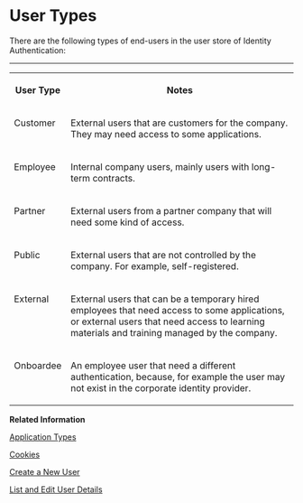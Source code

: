 <!-- loio70e95d1d4f514710a0de56067081fd7f -->

# User Types

There are the following types of end-users in the user store of Identity Authentication:

****


<table>
<tr>
<th valign="top">

User Type



</th>
<th valign="top">

Notes



</th>
</tr>
<tr>
<td valign="top">

Customer



</td>
<td valign="top">

External users that are customers for the company. They may need access to some applications.



</td>
</tr>
<tr>
<td valign="top">

Employee



</td>
<td valign="top">

Internal company users, mainly users with long-term contracts.



</td>
</tr>
<tr>
<td valign="top">

Partner



</td>
<td valign="top">

External users from a partner company that will need some kind of access.



</td>
</tr>
<tr>
<td valign="top">

Public



</td>
<td valign="top">

External users that are not controlled by the company. For example, self-registered.



</td>
</tr>
<tr>
<td valign="top">

External



</td>
<td valign="top">

External users that can be a temporary hired employees that need access to some applications, or external users that need access to learning materials and training managed by the company.



</td>
</tr>
<tr>
<td valign="top">

Onboardee



</td>
<td valign="top">

An employee user that need a different authentication, because, for example the user may not exist in the corporate identity provider.



</td>
</tr>
</table>

**Related Information**  


[Application Types](application-types-8f61880.md "")

[Cookies](cookies-e60fd04.md "")

[Create a New User](Operation-Guide/create-a-new-user-348deef.md "As a tenant administrator, you can create a new user in the administration console for SAP Cloud Identity Services.")

[List and Edit User Details](Operation-Guide/list-and-edit-user-details-045cb01.md "As a tenant administrator, you can view detailed information about the users in the administration console for SAP Cloud Identity Services. Optionally you can edit this information.")

